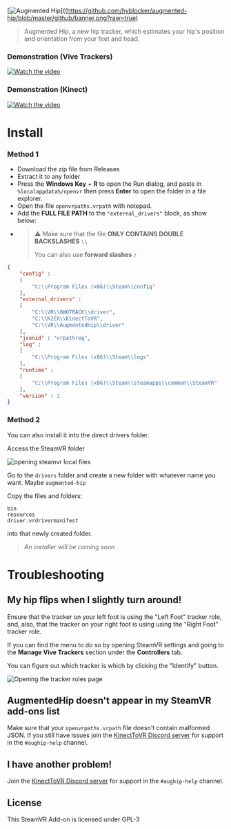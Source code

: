 [![Augmented Hip](https://github.com/hyblocker/augmented-hip/blob/master/github/banner.png?raw=true)]((https://github.com/hyblocker/augmented-hip/blob/master/github/banner.png?raw=true)

>  Augmented Hip, a new hip tracker, which estimates your hip's position and orientation from your feet and head.

### Demonstration (Vive Trackers)
[![Watch the video](https://raytracing-benchmarks.are-really.cool/8HCBotk.png)](https://raytracing-benchmarks.are-really.cool/2kKtVWe.mp4)

### Demonstration (Kinect)
[![Watch the video](https://raytracing-benchmarks.are-really.cool/3MV8wyj.png)](https://raytracing-benchmarks.are-really.cool/7py8Dny.mp4)

# Install

### Method 1

- Download the zip file from Releases
- Extract it to any folder
- Press  the **Windows Key** + **R** to open the Run dialog, and paste in `%localappdata%/openvr` then press **Enter** to open the folder in a file explorer.
- Open the file `openvrpaths.vrpath` with notepad.
- Add the **FULL FILE PATH** to the `"external_drivers"` block, as show below:
- > ⚠ Make sure that the file **ONLY CONTAINS DOUBLE BACKSLASHES** `\\`
  >
  > You can also use **forward slashes** `/`
```json
{
	"config" : 
	[
		"C:\\Program Files (x86)\\Steam\\config"
	],
	"external_drivers" : 
	[
		"C:\\VR\\OWOTRACK\\driver",
		"C:\\K2EX\\KinectToVR",
		"C:\\VR\\AugmentedHip\\driver"
	],
	"jsonid" : "vrpathreg",
	"log" : 
	[
		"C:\\Program Files (x86)\\Steam\\logs"
	],
	"runtime" : 
	[
		"C:\\Program Files (x86)\\Steam\\steamapps\\common\\SteamVR"
	],
	"version" : 1
}
```

### Method 2

You can also install it into the direct drivers folder.

Access the SteamVR folder

![opening steamvr local files](https://raytracing-benchmarks.are-really.cool/Af6eSnS.png)

Go to the `drivers` folder and create a new folder with whatever name you want. Maybe `augmented-hip`

Copy the files and folders:
```
bin
resources
driver.vrdrivermanifest
```
into that newly created folder.

>  *An installer will be coming soon*

# Troubleshooting

## My hip flips when I slightly turn around!

Ensure that the tracker on your left foot is using the "Left Foot" tracker role, and, also, that the tracker on your right foot is using using the "Right Foot" tracker role.

If you can find the menu to do so by opening SteamVR settings and going to the **Manage Vive Trackers** section under the **Controllers** tab.

You can figure out which tracker is which by clicking the "Identify" button.

![Opening the tracker roles page](https://raytracing-benchmarks.are-really.cool/3Vk9xt4.png)

## AugmentedHip doesn't appear in my SteamVR add-ons list

Make sure that your `openvrpaths.vrpath` file doesn't contain malformed JSON. If you still have issues join the [KinectToVR Discord server](https://discord.gg/YBQCRDG) for support in the `#aughip-help` channel.

## I have another problem!

Join the [KinectToVR Discord server](https://discord.gg/YBQCRDG) for support in the `#aughip-help` channel.

## License

This SteamVR Add-on  is licensed under GPL-3